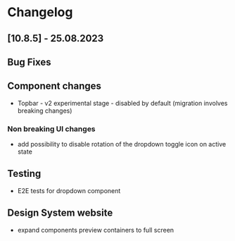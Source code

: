 # Changelog

## [10.8.5] - 25.08.2023

## Bug Fixes

## Component changes

- Topbar - v2 experimental stage - disabled by default (migration involves breaking changes)

### Non breaking UI changes

- add possibility to disable rotation of the dropdown toggle icon on active state

## Testing

- E2E tests for dropdown component

## Design System website

- expand components preview containers to full screen
